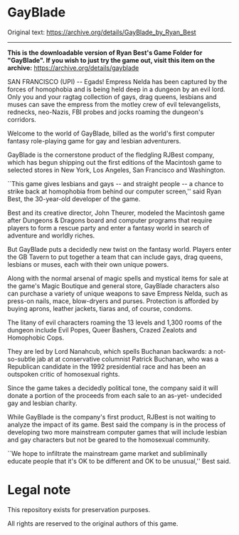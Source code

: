 # GayBlade

Original text: https://archive.org/details/GayBlade_by_Ryan_Best

---

**This is the downloadable version of Ryan Best's Game Folder for "GayBlade". If you wish to just try the game out, visit this item on the archive:** https://archive.org/details/gayblade

SAN FRANCISCO (UPI) -- Egads! Empress Nelda has been captured by the forces of homophobia and is being held deep in a dungeon by an evil lord. Only you and your ragtag collection of gays, drag queens, lesbians and muses can save the empress from the motley crew of evil televangelists, rednecks, neo-Nazis, FBI probes and jocks roaming the dungeon's corridors.

Welcome to the world of GayBlade, billed as the world's first computer fantasy role-playing game for gay and lesbian adventurers.

GayBlade is the cornerstone product of the fledgling RJBest company, which has begun shipping out the first editions of the Macintosh game to selected stores in New York, Los Angeles, San Francisco and Washington.

``This game gives lesbians and gays -- and straight people -- a chance to strike back at homophobia from behind our computer screen,'' said Ryan Best, the 30-year-old developer of the game.

Best and its creative director, John Theurer, modeled the Macintosh game after Dungeons & Dragons board and computer programs that require players to form a rescue party and enter a fantasy world in search of adventure and worldly riches.

But GayBlade puts a decidedly new twist on the fantasy world. Players enter the GB Tavern to put together a team that can include gays, drag queens, lesbians or muses, each with their own unique powers.

Along with the normal arsenal of magic spells and mystical items for sale at the game's Magic Boutique and general store, GayBlade characters also can purchase a variety of unique weapons to save Empress Nelda, such as press-on nails, mace, blow-dryers and purses. Protection is afforded by buying aprons, leather jackets, tiaras and, of course, condoms.

The litany of evil characters roaming the 13 levels and 1,300 rooms of the dungeon include Evil Popes, Queer Bashers, Crazed Zealots and Homophobic Cops.

They are led by Lord Nanahcub, which spells Buchanan backwards: a not-so-subtle jab at at conservative columnist Patrick Buchanan, who was a Republican candidate in the 1992 presidential race and has been an outspoken critic of homosexual rights.

Since the game takes a decidedly political tone, the company said it will donate a portion of the proceeds from each sale to an as-yet- undecided gay and lesbian charity.

While GayBlade is the company's first product, RJBest is not waiting to analyze the impact of its game. Best said the company is in the process of developing two more mainstream computer games that will include lesbian and gay characters but not be geared to the homosexual community.

``We hope to infiltrate the mainstream game market and subliminally educate people that it's OK to be different and OK to be unusual,'' Best said.

# Legal note

This repository exists for preservation purposes.

All rights are reserved to the original authors of this game.